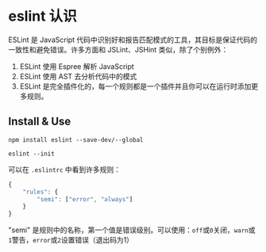 # eslint 认识

ESLint 是 JavaScript 代码中识别好和报告匹配模式的工具，其目标是保证代码的一致性和避免错误。许多方面和 JSLint、JSHint 类似，除了个别例外：
1. ESLint 使用 Espree 解析 JavaScript
2. ESLint 使用 AST 去分析代码中的模式
3. ESLint 是完全插件化的，每一个规则都是一个插件并且你可以在运行时添加更多规则。

## Install & Use

`npm install eslint --save-dev/--global`

`eslint --init`

可以在 `.eslintrc` 中看到许多规则：
```js
{
    "rules": {
        "semi": ["error", "always"]
    }
}
```

"semi" 是规则中的名称，第一个值是错误级别。可以使用：`off`或`0`关闭，`warn`或`1`警告，`error`或`2`设置错误（退出码为1）

